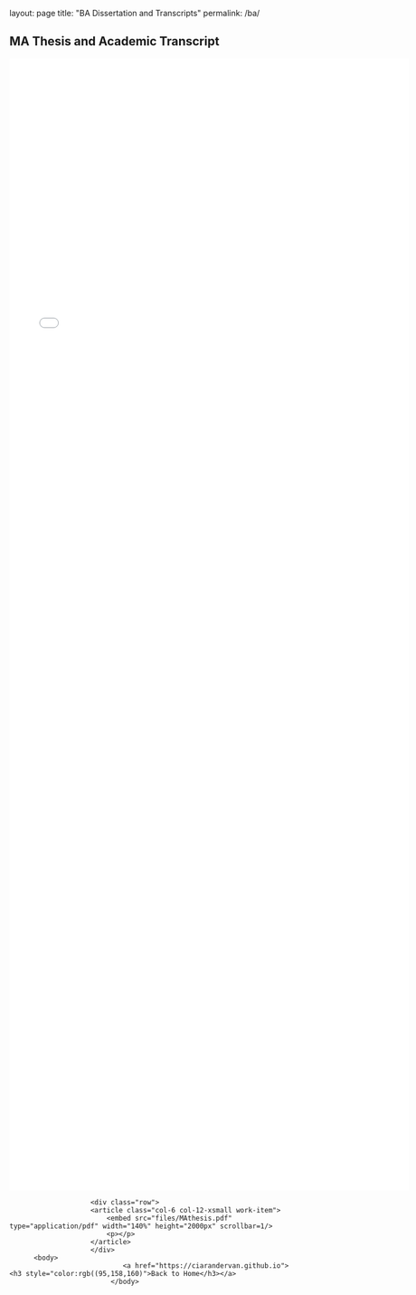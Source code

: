 layout: page
title: "BA Dissertation and Transcripts"
permalink: /ba/

<h2>MA Thesis and Academic Transcript</h2>
					<div class="row">
						<article class="col-6 col-12-xsmall work-item">
							<embed src="Academic Transcript BA.pdf" type="application/pdf" width="140%" height="2000px" scrollbar=1/>
							<p></p>
						</article>
						</div>
						
						<div class="row">
						<article class="col-6 col-12-xsmall work-item">
							<embed src="files/MAthesis.pdf" type="application/pdf" width="140%" height="2000px" scrollbar=1/>
							<p></p>
						</article>
						</div>
          <body>
								<a href="https://ciarandervan.github.io"><h3 style="color:rgb((95,158,160)">Back to Home</h3></a>
							 </body>
